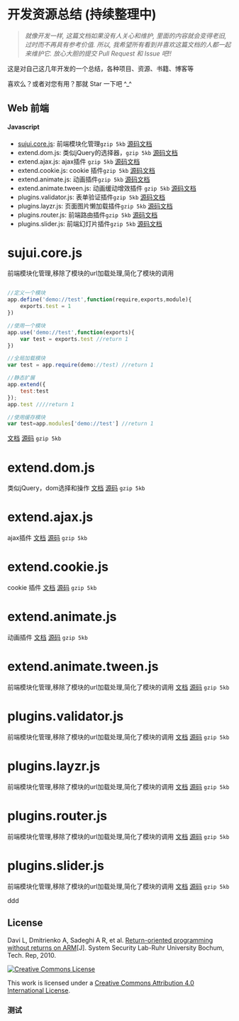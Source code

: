 开发资源总结 (持续整理中)
=====================


> *就像开发一样, 这篇文档如果没有人关心和维护, 里面的内容就会变得老旧, 过时而不再具有参考价值. 所以, 我希望所有看到并喜欢这篇文档的人都一起来维护它. 放心大胆的提交 Pull Request 和 Issue 吧!!*

这是对自己这几年开发的一个总结，各种项目、资源、书籍、博客等

喜欢么？或者对您有用？那就 Star 一下吧 ^_^


## Web 前端

#### Javascript



+ [sujui.core.js](#sujuicorejs): 前端模块化管理`gzip 5kb` [源码](./src/sujui.core.js)[文档](./doc/sujui.core.md)
+ extend.dom.js:  类似jQuery的选择器，`gzip 5kb` [源码](./src/sujui.dom.js)[文档](./doc/sujui.dom.md)
+ extend.ajax.js: ajax插件 `gzip 5kb` [源码](./src/sujui.ajax.js)[文档](./doc/sujui.ajax.md)
+ extend.cookie.js: cookie 插件`gzip 5kb` [源码](./src/sujui.cookie.js)[文档](./doc/sujui.cookie.md)
+ extend.animate.js: 动画插件`gzip 5kb` [源码](./src/sujui.animate.js)[文档](./doc/sujui.animate.md)
+ extend.animate.tween.js: 动画缓动增效插件 `gzip 5kb` [源码](./src/sujui.animate.tween.js)[文档](./doc/sujui.animate.tween.md)
+ plugins.validator.js: 表单验证插件`gzip 5kb` [源码](./src/sujui.validator.js)[文档](./doc/sujui.validator.md)
+ plugins.layzr.js: 页面图片懒加载插件`gzip 5kb` [源码](./src/sujui.layzr.js)[文档](./doc/sujui.layzr.md)
+ plugins.router.js: 前端路由插件`gzip 5kb` [源码](./src/sujui.router.js)[文档](./doc/sujui.router.md)
+ plugins.slider.js: 前端幻灯片插件`gzip 5kb` [源码](./src/sujui.slider.js)[文档](./doc/sujui.slider.md)


sujui.core.js
=========
前端模块化管理,移除了模块的url加载处理,简化了模块的调用
```javascript 

//定义一个模块
app.define('demo://test',function(require,exports,module){
	exports.test = 1
})

//使用一个模块
app.use('demo://test',function(exports){
	var test = exports.test //return 1
})

//全局加载模块
var test = app.require(demo://test) //return 1

//静态扩展
app.extend({
	test:test
});
app.test ////return 1

//使用缓存模块
var test=app.modules['demo://test'] //return 1

```
[文档](./doc/validator.md)  [源码](./doc/validator.md)  `gzip 5kb`


extend.dom.js
=========
类似jQuery，dom选择和操作
[文档](./doc/validator.md)  [源码](./doc/validator.md)  `gzip 5kb`


extend.ajax.js
=========
ajax插件
[文档](./doc/validator.md)  [源码](./doc/validator.md)  `gzip 5kb`


extend.cookie.js
=========
cookie 插件
[文档](./doc/validator.md)  [源码](./doc/validator.md)  `gzip 5kb`


extend.animate.js
=========
动画插件
[文档](./doc/validator.md)  [源码](./doc/validator.md)  `gzip 5kb`


extend.animate.tween.js
=========
前端模块化管理,移除了模块的url加载处理,简化了模块的调用
[文档](./doc/validator.md)  [源码](./doc/validator.md)  `gzip 5kb`


plugins.validator.js
=========
前端模块化管理,移除了模块的url加载处理,简化了模块的调用
[文档](./doc/validator.md)  [源码](./doc/validator.md)  `gzip 5kb`


plugins.layzr.js
=========
前端模块化管理,移除了模块的url加载处理,简化了模块的调用
[文档](./doc/validator.md)  [源码](./doc/validator.md)  `gzip 5kb`


plugins.router.js
=========
前端模块化管理,移除了模块的url加载处理,简化了模块的调用
[文档](./doc/validator.md)  [源码](./doc/validator.md)  `gzip 5kb`


plugins.slider.js
=========
前端模块化管理,移除了模块的url加载处理,简化了模块的调用
[文档](./doc/validator.md)  [源码](./doc/validator.md)  `gzip 5kb`




ddd

## License

<A NAME="ROP_ON_ARM">Davi L, Dmitrienko A, Sadeghi A R, et al. [Return-oriented programming without returns on ARM](http://www.trust.informatik.tu-darmstadt.de/fileadmin/user_upload/Group_TRUST/PubsPDF/ROP-without-Returns-on-ARM.pdf)[J]. System Security Lab-Ruhr University Bochum, Tech. Rep, 2010.</a>

[![Creative Commons License](http://i.creativecommons.org/l/by/4.0/88x31.png)](http://creativecommons.org/licenses/by/4.0/)

This work is licensed under a [Creative Commons Attribution 4.0 International License](http://creativecommons.org/licenses/by/4.0/).


### 测试
